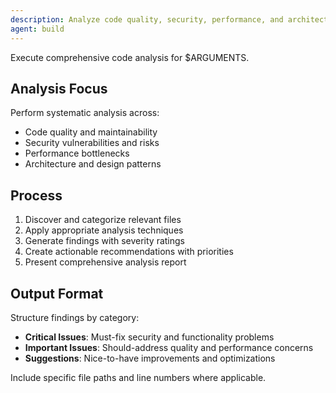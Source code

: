```yaml
---
description: Analyze code quality, security, performance, and architecture
agent: build
---
```


Execute comprehensive code analysis for $ARGUMENTS.

## Analysis Focus
Perform systematic analysis across:
- Code quality and maintainability
- Security vulnerabilities and risks
- Performance bottlenecks
- Architecture and design patterns

## Process
1. Discover and categorize relevant files
2. Apply appropriate analysis techniques
3. Generate findings with severity ratings
4. Create actionable recommendations with priorities
5. Present comprehensive analysis report

## Output Format
Structure findings by category:
- **Critical Issues**: Must-fix security and functionality problems
- **Important Issues**: Should-address quality and performance concerns
- **Suggestions**: Nice-to-have improvements and optimizations

Include specific file paths and line numbers where applicable.